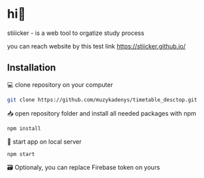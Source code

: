 # hi👋

stiiicker - is a web tool to orgatize study process

you can reach website by this test link https://stiicker.github.io/ 

## Installation

💻
clone repository on your computer

```bash
git clone https://github.com/muzykadenys/timetable_desctop.git
```

📥
open repository folder and install all needed packages with npm

```bash
npm install
```

🏁
start app on local server

```bash
npm start
```
  
  
  
🗃️
Optionaly, you can replace Firebase token on yours
